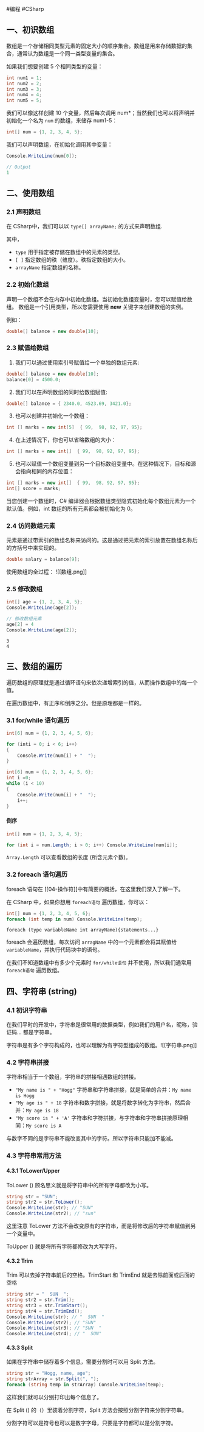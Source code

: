 #编程 #CSharp
## 一、初识数组

数组是一个存储相同类型元素的固定大小的顺序集合。数组是用来存储数据的集合，通常认为数组是一个同一类型变量的集合。

如果我们想要创建 5 个相同类型的变量：

```C#
int num1 = 1;
int num2 = 2;
int num3 = 3;
int num4 = 4;
int num5 = 5;
```

我们可以像这样创建 10 个变量，然后每次调用 num*；当然我们也可以将声明并初始化一个名为 `num` 的数组，来储存 num1-5：

```C#
int[] num = {1, 2, 3, 4, 5};
```

我们可以声明数组，在初始化调用其中变量：

```C#
Console.WriteLine(num[0]);

// Output
1
```


## 二、使用数组
### 2.1 声明数组

 在 CSharp中，我们可以以 `type[] arrayName;` 的方式来声明数组.

其中，
-   `type` 用于指定被存储在数组中的元素的类型。
-   `[ ]` 指定数组的秩（维度）。秩指定数组的大小。
-   `arrayName` 指定数组的名称。

### 2.2 初始化数组

声明一个数组不会在内存中初始化数组。当初始化数组变量时，您可以赋值给数组。
数组是一个引用类型，所以您需要使用 **new** 关键字来创建数组的实例。

例如：
```C#
double[] balance = new double[10];
```

### 2.3 赋值给数组

1. 我们可以通过使用索引号赋值给一个单独的数组元素:
```C#
double[] balance = new double[10];
balance[0] = 4500.0;
```

2. 我们可以在声明数组的同时给数组赋值:
```C#
double[] balance = { 2340.0, 4523.69, 3421.0};
```

3. 也可以创建并初始化一个数组：
```C#
int [] marks = new int[5]  { 99,  98, 92, 97, 95};
```

4. 在上述情况下，你也可以省略数组的大小：
```C#
int [] marks = new int[]  { 99,  98, 92, 97, 95};
```

5. 也可以赋值一个数组变量到另一个目标数组变量中。在这种情况下，目标和源会指向相同的内存位置：
```C#
int [] marks = new int[]  { 99,  98, 92, 97, 95};
int[] score = marks;
```

当您创建一个数组时，C# 编译器会根据数组类型隐式初始化每个数组元素为一个默认值。例如，int 数组的所有元素都会被初始化为 0。

### 2.4 访问数组元素

元素是通过带索引的数组名称来访问的。这是通过把元素的索引放置在数组名称后的方括号中来实现的。
```C#
double salary = balance[9];
```

使用数组的全过程：
![[数组.png]]

### 2.5 修改数组

```C#
int[] age = {1, 2, 3, 4, 5};
Console.WriteLine(age[2]);

// 修改数组元素
age[2] = 4
Console.WriteLine(age[2]);
```

```Output
3
4
```

## 三、数组的遍历

遍历数组的原理就是通过循环语句来依次递增索引的值，从而操作数组中的每一个值。

在遍历数组中，有正序和倒序之分。但是原理都是一样的。

### 3.1 for/while 语句遍历

```C#
int[6] num = {1, 2, 3, 4, 5, 6};

for (inti = 0; i < 6; i++)
{
	Console.Write(num[i] + "  ");
}
```

```C#
int[6] num = {1, 2, 3, 4, 5, 6};
int i =0;
while (i < 10)
{
	Console.Write(num[i] + "  ");
	i++;
}
```

#### 倒序

```C#
int[] num = {1, 2, 3, 4, 5};

for (int i = num.Length; i > 0; i++) Console.WriteLine(num[i]);
```

`Array.Length` 可以查看数组的长度 (所含元素个数)。

### 3.2 foreach 语句遍历

foreach 语句在 [[04-操作符]]中有简要的概括，在这里我们深入了解一下。

在 CSharp 中，如果你想用 `foreach语句` 遍历数组，你可以：
```C#
int[] num = {1, 2, 3, 4, 5, 6};
foreach (int temp in num) Console.WriteLine(temp);
```

`foreach (type variableName int arrayName){statements...}`

foreach 会遍历数组，每次访问 `arragName` 中的一个元素都会将其赋值给 `variableName`，并执行代码块中的语句。

在我们不知道数组中有多少个元素时 `for/while语句` 并不使用，所以我们通常用 `foreach语句` 遍历数组。

## 四、字符串 (string)

### 4.1 初识字符串
在我们平时的开发中，字符串是很常用的数据类型，例如我们的用户名，昵称，验证码... 都是字符串。

字符串是有多个字符构成的，也可以理解为有字符型组成的数组。![[字符串.png]]
### 4.2 字符串拼接

字符串相当于一个数组，字符串的拼接相遇数组的拼接。

- `"My name is " + "Hogg"` 字符串和字符串拼接，就是简单的合并：`My name is Hogg`
- `"My age is " + 18` 字符串和数字拼接，就是将数字转化为字符串，然后合并：`My age is 18`
- `"My score is " + 'A'` 字符串和字符拼接，与字符串和字符串拼接原理相同：`My score is A`

与数字不同的是字符串不能改变其中的字符。所以字符串只能加不能减。

### 4.3 字符串常用方法

#### 4.3.1 ToLower/Upper

ToLower () 顾名思义就是将字符串中的所有字母都改为小写。

```C#
string str = "SUN";
string str2 = str.ToLower();
Console.WriteLine(str); // "SUN"
Console.WriteLine(str2); // "sun"
```

这里注意 ToLower 方法不会改变原有的字符串，而是将修改后的字符串赋值到另一个变量中。

ToUpper () 就是将所有字符都修改为大写字符。

#### 4.3.2 Trim

Trim 可以去掉字符串前后的空格。TrimStart 和 TrimEnd 就是去除前面或后面的空格

```C#
string str = "  SUN  ";
string str2 = str.Trim();
string str3 = str.TrimStart();
string str4 = str.TrimEnd();
Console.WriteLine(str); // "  SUN  "
Console.WriteLine(str2); // "SUN"
Console.WriteLine(str3); // "SUN  "
Console.WriteLine(str4); // "  SUN"
```

#### 4.3.3 Split

如果在字符串中储存着多个信息，需要分割时可以用 Split 方法。

```C#
string str = "Hogg, name, age";
string strArray = str.Split(", ");
foreach (string temp in strArray) Console.WriteLine(temp);
```

这样我们就可以分别打印出每个信息了。

在 Split () 的（）里装着分割字符，Split 方法会按照分割字符来分割字符串。

分割字符可以是符号也可以是数字字母，只要是字符都可以是分割字符。